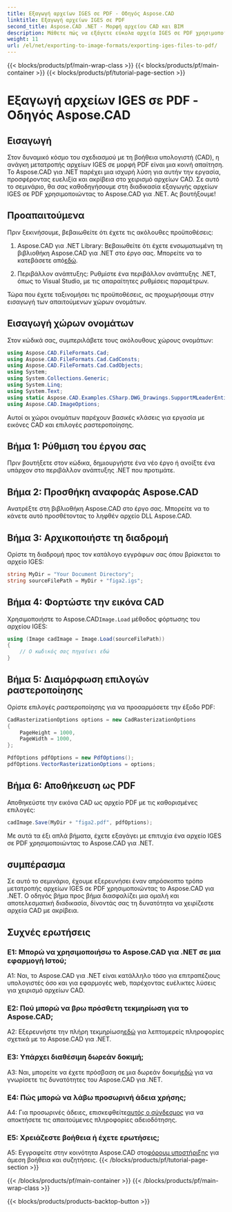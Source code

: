 ```yaml
---
title: Εξαγωγή αρχείων IGES σε PDF - Οδηγός Aspose.CAD
linktitle: Εξαγωγή αρχείων IGES σε PDF
second_title: Aspose.CAD .NET - Μορφή αρχείου CAD και BIM
description: Μάθετε πώς να εξάγετε εύκολα αρχεία IGES σε PDF χρησιμοποιώντας το Aspose.CAD για .NET. Ακολουθήστε τον βήμα προς βήμα οδηγό μας για ακριβή χειρισμό αρχείων CAD.
weight: 11
url: /el/net/exporting-to-image-formats/exporting-iges-files-to-pdf/
---
```


{{< blocks/products/pf/main-wrap-class >}}
{{< blocks/products/pf/main-container >}}
{{< blocks/products/pf/tutorial-page-section >}}

# Εξαγωγή αρχείων IGES σε PDF - Οδηγός Aspose.CAD

## Εισαγωγή

Στον δυναμικό κόσμο του σχεδιασμού με τη βοήθεια υπολογιστή (CAD), η ανάγκη μετατροπής αρχείων IGES σε μορφή PDF είναι μια κοινή απαίτηση. Το Aspose.CAD για .NET παρέχει μια ισχυρή λύση για αυτήν την εργασία, προσφέροντας ευελιξία και ακρίβεια στο χειρισμό αρχείων CAD. Σε αυτό το σεμινάριο, θα σας καθοδηγήσουμε στη διαδικασία εξαγωγής αρχείων IGES σε PDF χρησιμοποιώντας το Aspose.CAD για .NET. Ας βουτήξουμε!

## Προαπαιτούμενα

Πριν ξεκινήσουμε, βεβαιωθείτε ότι έχετε τις ακόλουθες προϋποθέσεις:

1.  Aspose.CAD για .NET Library: Βεβαιωθείτε ότι έχετε ενσωματωμένη τη βιβλιοθήκη Aspose.CAD για .NET στο έργο σας. Μπορείτε να το κατεβάσετε από[εδώ](https://releases.aspose.com/cad/net/).

2. Περιβάλλον ανάπτυξης: Ρυθμίστε ένα περιβάλλον ανάπτυξης .NET, όπως το Visual Studio, με τις απαραίτητες ρυθμίσεις παραμέτρων.

Τώρα που έχετε ταξινομήσει τις προϋποθέσεις, ας προχωρήσουμε στην εισαγωγή των απαιτούμενων χώρων ονομάτων.

## Εισαγωγή χώρων ονομάτων

Στον κώδικά σας, συμπεριλάβετε τους ακόλουθους χώρους ονομάτων:

```csharp
using Aspose.CAD.FileFormats.Cad;
using Aspose.CAD.FileFormats.Cad.CadConsts;
using Aspose.CAD.FileFormats.Cad.CadObjects;
using System;
using System.Collections.Generic;
using System.Linq;
using System.Text;
using static Aspose.CAD.Examples.CSharp.DWG_Drawings.SupportMLeaderEntityForDWGFormat;
using Aspose.CAD.ImageOptions;
```

Αυτοί οι χώροι ονομάτων παρέχουν βασικές κλάσεις για εργασία με εικόνες CAD και επιλογές ραστεροποίησης.

## Βήμα 1: Ρύθμιση του έργου σας

Πριν βουτήξετε στον κώδικα, δημιουργήστε ένα νέο έργο ή ανοίξτε ένα υπάρχον στο περιβάλλον ανάπτυξης .NET που προτιμάτε.

## Βήμα 2: Προσθήκη αναφοράς Aspose.CAD

Ανατρέξτε στη βιβλιοθήκη Aspose.CAD στο έργο σας. Μπορείτε να το κάνετε αυτό προσθέτοντας το ληφθέν αρχείο DLL Aspose.CAD.

## Βήμα 3: Αρχικοποιήστε τη διαδρομή

Ορίστε τη διαδρομή προς τον κατάλογο εγγράφων σας όπου βρίσκεται το αρχείο IGES:

```csharp
string MyDir = "Your Document Directory";
string sourceFilePath = MyDir + "figa2.igs";
```

## Βήμα 4: Φορτώστε την εικόνα CAD

 Χρησιμοποιήστε το Aspose.CAD`Image.Load` μέθοδος φόρτωσης του αρχείου IGES:

```csharp
using (Image cadImage = Image.Load(sourceFilePath))
{
    // Ο κωδικός σας πηγαίνει εδώ
}
```

## Βήμα 5: Διαμόρφωση επιλογών ραστεροποίησης

Ορίστε επιλογές ραστεροποίησης για να προσαρμόσετε την έξοδο PDF:

```csharp
CadRasterizationOptions options = new CadRasterizationOptions
{
    PageHeight = 1000,
    PageWidth = 1000,
};

PdfOptions pdfOptions = new PdfOptions();
pdfOptions.VectorRasterizationOptions = options;
```

## Βήμα 6: Αποθήκευση ως PDF

Αποθηκεύστε την εικόνα CAD ως αρχείο PDF με τις καθορισμένες επιλογές:

```csharp
cadImage.Save(MyDir + "figa2.pdf", pdfOptions);
```

Με αυτά τα έξι απλά βήματα, έχετε εξαγάγει με επιτυχία ένα αρχείο IGES σε PDF χρησιμοποιώντας το Aspose.CAD για .NET.

## συμπέρασμα

Σε αυτό το σεμινάριο, έχουμε εξερευνήσει έναν απρόσκοπτο τρόπο μετατροπής αρχείων IGES σε PDF χρησιμοποιώντας το Aspose.CAD για .NET. Ο οδηγός βήμα προς βήμα διασφαλίζει μια ομαλή και αποτελεσματική διαδικασία, δίνοντάς σας τη δυνατότητα να χειρίζεστε αρχεία CAD με ακρίβεια.


## Συχνές ερωτήσεις

### Ε1: Μπορώ να χρησιμοποιήσω το Aspose.CAD για .NET σε μια εφαρμογή Ιστού;

A1: Ναι, το Aspose.CAD για .NET είναι κατάλληλο τόσο για επιτραπέζιους υπολογιστές όσο και για εφαρμογές web, παρέχοντας ευέλικτες λύσεις για χειρισμό αρχείων CAD.

### Ε2: Πού μπορώ να βρω πρόσθετη τεκμηρίωση για το Aspose.CAD;

 A2: Εξερευνήστε την πλήρη τεκμηρίωση[εδώ](https://reference.aspose.com/cad/net/) για λεπτομερείς πληροφορίες σχετικά με το Aspose.CAD για .NET.

### Ε3: Υπάρχει διαθέσιμη δωρεάν δοκιμή;

 A3: Ναι, μπορείτε να έχετε πρόσβαση σε μια δωρεάν δοκιμή[εδώ](https://releases.aspose.com/) για να γνωρίσετε τις δυνατότητες του Aspose.CAD για .NET.

### Ε4: Πώς μπορώ να λάβω προσωρινή άδεια χρήσης;

 A4: Για προσωρινές άδειες, επισκεφθείτε[αυτός ο σύνδεσμος](https://purchase.aspose.com/temporary-license/) για να αποκτήσετε τις απαιτούμενες πληροφορίες αδειοδότησης.

### Ε5: Χρειάζεστε βοήθεια ή έχετε ερωτήσεις;

A5: Εγγραφείτε στην κοινότητα Aspose.CAD στο[φόρουμ υποστήριξης](https://forum.aspose.com/c/cad/19) για άμεση βοήθεια και συζητήσεις.
{{< /blocks/products/pf/tutorial-page-section >}}

{{< /blocks/products/pf/main-container >}}
{{< /blocks/products/pf/main-wrap-class >}}

{{< blocks/products/products-backtop-button >}}
